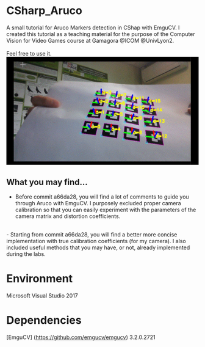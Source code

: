 # CSharp_Aruco
A small tutorial for Aruco Markers detection in CShap with EmguCV.
I created this tutorial as a teaching material for the purpose of the Computer Vision for Video Games course at Gamagora @ICOM @UnivLyon2. 
<br> <br>
Feel free to use it.
<br>
![alt text](/doc/CSharp_ArucoDemo.gif)
<br>
## What you may find...
- Before commit a66da28, you will find a lot of comments to guide you through Aruco with EmguCV. I purposely excluded proper camera calibration so that you can easily experiment with the parameters of the camera matrix and distortion coefficients.
<br>
- Starting from commit a66da28, you will find a better more concise implementation with true calibration coefficients (for my camera). I also included useful methods that you may have, or not, already implemented during the labs.
<br>


# Environment
Microsoft Visual Studio 2017

# Dependencies
[EmguCV] (https://github.com/emgucv/emgucv) 3.2.0.2721 
